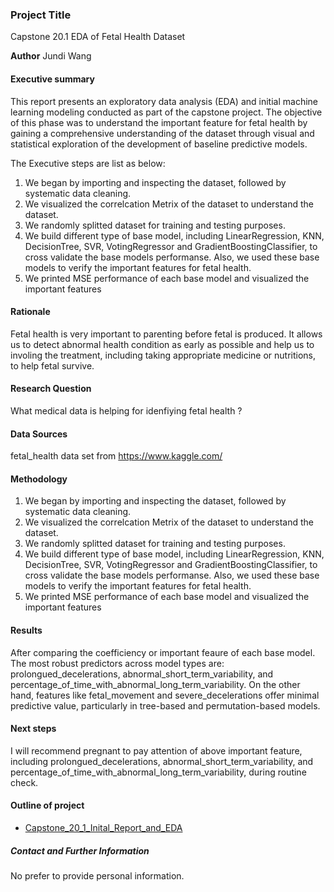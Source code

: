 ### Project Title
Capstone 20.1 EDA of Fetal Health Dataset

**Author**
Jundi Wang

#### Executive summary
This report presents an exploratory data analysis (EDA) and initial machine learning modeling conducted as part of the capstone project. The objective of this phase was to understand the important feature for fetal health by gaining a comprehensive understanding of the dataset through visual and statistical exploration of the development of baseline predictive models. 

The Executive steps are list as below:
1. We began by importing and inspecting the dataset, followed by systematic data cleaning. 
2. We visualized the correlcation Metrix of the dataset to understand the dataset.
3. We randomly splitted dataset for training and testing purposes.
4. We build different type of base model, including LinearRegression, KNN, DecisionTree, SVR, VotingRegressor and GradientBoostingClassifier, to cross validate the base models performanse. Also, we used these base models to verify the important features for fetal health. 
5. We printed MSE performance of each base model and visualized the important features 

#### Rationale
Fetal health is very important to parenting before fetal is produced. It allows us to detect abnormal health condition as early as possible and help us to involing the treatment, including taking appropriate medicine or nutritions, to help fetal survive.  

#### Research Question
What medical data is helping for idenfiying fetal health ?

#### Data Sources
fetal_health data set from https://www.kaggle.com/

#### Methodology
1. We began by importing and inspecting the dataset, followed by systematic data cleaning. 
2. We visualized the correlcation Metrix of the dataset to understand the dataset.
3. We randomly splitted dataset for training and testing purposes.
4. We build different type of base model, including LinearRegression, KNN, DecisionTree, SVR, VotingRegressor and GradientBoostingClassifier, to cross validate the base models performanse. Also, we used these base models to verify the important features for fetal health. 
5. We printed MSE performance of each base model and visualized the important features 

#### Results
After comparing the coefficiency or important feaure of each base model. The most robust predictors across model types are: prolongued_decelerations, abnormal_short_term_variability, and percentage_of_time_with_abnormal_long_term_variability. On the other hand, features like fetal_movement and severe_decelerations offer minimal predictive value, particularly in tree-based and permutation-based models.

#### Next steps
I will recommend pregnant to pay attention of above important feature, including prolongued_decelerations, abnormal_short_term_variability, and percentage_of_time_with_abnormal_long_term_variability, during routine check. 

#### Outline of project
- [Capstone_20_1_Inital_Report_and_EDA](https://github.com/wjd20170117/Capstone_20_1_Inital_Report_and_EDA/blob/main/Capstone_20_1.ipynb)

##### Contact and Further Information
No prefer to provide personal information. 
